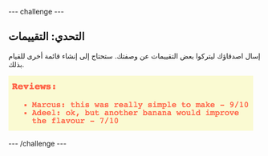 --- challenge ---

## التحدي: التقييمات

إسال اصدقاؤك ليتركوا بعض التقييمات عن وصفتك. ستحتاج إلى إنشاء قائمة أخرى للقيام بذلك.

![لقطة شاشة](images/recipe-reviews.png)

--- /challenge ---